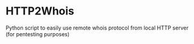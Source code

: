 # HTTP2Whois
Python script to easily use remote whois protocol from local HTTP server (for pentesting purposes)
